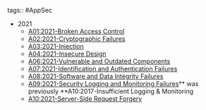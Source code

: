 tags:: #AppSec

- 2021
	- [A01:2021-Broken Access Control](https://owasp.org/Top10/A01_2021-Broken_Access_Control/)
	- [A02:2021-Cryptographic Failures](https://owasp.org/Top10/A02_2021-Cryptographic_Failures/)
	- [A03:2021-Injection](https://owasp.org/Top10/A03_2021-Injection/)
	- [A04:2021-Insecure Design](https://owasp.org/Top10/A04_2021-Insecure_Design/)
	- [A06:2021-Vulnerable and Outdated Components](https://owasp.org/Top10/A06_2021-Vulnerable_and_Outdated_Components/)
	- [A07:2021-Identification and Authentication Failures](https://owasp.org/Top10/A07_2021-Identification_and_Authentication_Failures/)
	- [A08:2021-Software and Data Integrity Failures](https://owasp.org/Top10/A08_2021-Software_and_Data_Integrity_Failures/)
	- [A09:2021-Security Logging and Monitoring Failures](https://owasp.org/Top10/A09_2021-Security_Logging_and_Monitoring_Failures/)** was previously **A10:2017-Insufficient Logging & Monitoring
	- [A10:2021-Server-Side Request Forgery](https://owasp.org/Top10/A10_2021-Server-Side_Request_Forgery_%28SSRF%29/)